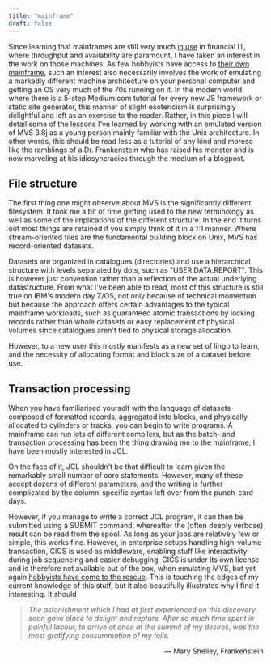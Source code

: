 ```yaml
---
title: "mainframe"
draft: false
---
```

Since learning that mainframes are still very much [in use](https://www.youtube.com/watch?v=ouAG4vXFORc) in financial IT, where throughput and availability are paramount, I have taken an interest in the work on those machines. As few hobbyists have access to [their own mainframe](https://www.youtube.com/watch?v=wJyiHsfJLEI), such an interest also necessarily involves the work of emulating a markedly different machine architecture on your personal computer and getting an OS very much of the 70s running on it. In the modern world where there is a 5-step Medium.com tutorial for every new JS framework or static site generator, this manner of slight esotericism is surprisingly delightful and left as an exercise to the reader. Rather, in this piece I will detail some of the lessons I've learned by working with an emulated version of MVS 3.8j as a young person mainly familiar with the Unix architecture. In other words, this should be read less as a tutorial of any kind and moreso like the ramblings of a Dr. Frankenstein who has raised his monster and is now marveling at his idiosyncracies through the medium of a blogpost.

## File structure
The first thing one might observe about MVS is the significantly different filesystem. It took me a bit of time getting used to the new terminology as well as some of the implications of the different structure. In the end it turns out most things are retained if you simply think of it in a 1:1 manner. Where stream-oriented files are the fundamental building block on Unix, MVS has record-oriented datasets. 

Datasets are organized in catalogues (directories) and use a hierarchical structure with levels separated by dots, such as "USER.DATA.REPORT". This is however just convention rather than a reflection of the actual underlying datastructure. From what I've been able to read, most of this structure is still true on IBM's modern day Z/OS, not only because of technical momentum but because the approach offers certain advantages to the typical mainframe workloads, such as guaranteed atomic transactions by locking records rather than whole datasets or easy replacement of physical volumes since catalogues aren't tied to physical storage allocation.

However, to a new user this mostly manifests as a new set of lingo to learn, and the necessity of allocating format and block size of a dataset before use.

## Transaction processing
When you have familiarised yourself with the language of datasets composed of formatted records, aggregated into blocks, and physically allocated to cylinders or tracks, you can begin to write programs. A mainframe can run lots of different compilers, but as the batch- and transaction processing has been the thing drawing me to the mainframe, I have been mostly interested in JCL. 

On the face of it, JCL shouldn't be that difficult to learn given the remarkably small number of core statements. However, many of these accept dozens of different parameters, and the writing is further complicated by the column-specific syntax left over from the punch-card days.

However, if you manage to write a correct JCL program, it can then be submitted using a SUBMIT command, whereafter the (often deeply verbose) result can be read from the spool. As long as your jobs are relatively few or simple, this works fine. However, in enterprise setups handling high-volume transaction, CICS is used as middleware, enabling  stuff like interactivity during job sequencing and easier debugging. CICS is under its own license and is therefore not available out of the box, when emulating MVS, but yet again [hobbyists have come to the rescue](https://github.com/moshix/kicks). This is touching the edges of my current knowledge of this stuff, but it also beautifully illustrates why I find it interesting. It should

>*The astonishment which I had at first experienced on this discovery soon gave place to delight and rapture. After so much time spent in painful labour, to arrive at once at the summit of my desires, was the most gratifying consummation of my toils.*
<div align="right">— Mary Shelley, Frankenstein</div>





